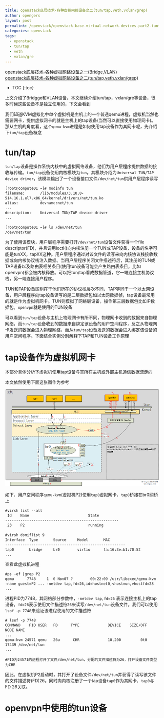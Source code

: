 ```yaml
---
title: openstack底层技术-各种虚拟网络设备之二(tun/tap,veth,vxlan/grep)      
author: opengers
layout: post
permalink: /openstack/openstack-base-virtual-network-devices-part2-tuntap-gre-vxlan/
categories: openstack
tags:
  - openstack
  - tun/tap
  - veth
  - vxlan/gre
---
```


[openstack底层技术-各种虚拟网络设备之一(Bridge,VLAN)](http://www.isjian.com/openstack/openstack-base-virtual-network-devices-part1-bridge-and-vlan/)     
[openstack底层技术-各种虚拟网络设备之二(tun/tap,veth,vxlan/grep)](http://www.isjian.com/openstack/openstack-base-virtual-network-devices-part2-tuntap-gre-vxlan/)     

* TOC
{:toc}    

上文介绍了Bridgge和VLAN设备，本文继续介绍tun/tap，vxlan/gre等设备，很多时候这些设备不是独立使用的，下文会看到         

我们知道KVM虚拟化中单个虚拟机是主机上的一个普通qemu进程，虚拟机当然也需要网卡，提供虚拟网卡的就是主机上的tap设备(当然可以直接使用物理网卡)。那从主机的角度看，这个`qemu-kvm`进程是如何使用tap设备作为其网卡呢，先介绍下`tun/tap`设备概念                        

# tun/tap     

`tun/tap`设备是操作系统内核中的虚拟网络设备，他们为用户层程序提供数据的接收与传输。`tun/tap`设备使用内核模块为`tun`，其模块介绍为`Universal TUN/TAP device driver`，该模块输出了一个设备接口文件`/dev/net/tun`供用户层程序读写       

``` shell
[root@compute01 ~]# modinfo tun
filename:       /lib/modules/3.10.0-514.16.1.el7.x86_64/kernel/drivers/net/tun.ko
alias:          devname:net/tun
...
description:    Universal TUN/TAP device driver
...

[root@compute01 ~]# ls /dev/net/tun 
/dev/net/tun
```

为了使用该模块，用户层程序需要打开`/dev/net/tun`设备文件获得一个file descriptor(FD)，并且调用ioctl()向内核注册一个TUN或TAP设备，设备的名字可能是tunXX，tapXX这种。用户层程序通过对该文件的读写来向内核协议栈接收数据或向内核协议栈注入数据。当用户层程序关闭文件描述符后，其注册的TUN或TAP设备以及路由表相关条目(使用tun设备可能会产生路由表条目，比如openvpn)都会被内核释放。可以把tun/tap看成数据管道，它一端连接主机协议栈，另一端连接用户程序。  

TUN和TAP设备区别在于他们所在的协议栈层次不同，TAP等同于一个以太网设备，用户层程序向tap设备读写的是二层数据包如以太网数据帧，tap设备最常用的就是作为虚拟机网卡。TUN则模拟了网络层设备，操作第三层数据包比如IP数据包，`openvpn`就是使用的TUN设备             

可以看到`tun/tap`设备与主机上物理网卡有所不同，物理网卡收到的数据来自物理网络，而`tun/tap`设备收到的数据来自绑定该设备的用户空间程序，反之从物理网卡发送的数据会进入物理网络，而从`tun/tap`设备发送的数据会进入绑定该设备的用户空间程序。下面结合实例分别解释下TAP和TUN设备工作原理     

# tap设备作为虚拟机网卡     

本部分具体分析下虚拟机使用tap设备与其所在主机或外部主机通信数据流走向                            

本文依然使用下面这张图作为参考                                    

![bridge](/images/openstack/openstack-virtual-devices/bridge.png)     

如下，用户空间程序`qemu-kvm`(虚拟机P2)使用`tap0`虚拟网卡，`tap0`桥接在br0网桥上                      

``` shell
#virsh list --all
 Id    Name                           State
----------------------------------------------------
 23    P2                             running

#virsh domiflist 9
Interface  Type       Source     Model       MAC
-------------------------------------------------------
tap0       bridge     br0        virtio      fa:16:3e:b1:70:52
...
```

查看此虚拟机进程    

``` shell
#ps -ef |grep P2
qemu      7748     1  0 Nov07 ?        00:22:09 /usr/libexec/qemu-kvm -name guest=P2 ... -netdev tap,fd=26,id=hostnet0,vhost=on,vhostfd=28 ...      
```

进程PID为7748，其网络部分参数中，`-netdev tap,fd=26` 表示连接主机上的tap设备，`fd=26`表示使用文件描述符`26`来读写`/dev/net/tun`设备文件。我们可以使用`lsof -p 7748`来验证该进程使用的文件描述符    

``` shell
# lsof -p 7748
COMMAND    PID USER   FD      TYPE             DEVICE    SIZE/OFF     NODE NAME
...
qemu-kvm 24571 qemu   26u      CHR             10,200         0t0    17439 /dev/net/tun
...

#PID为24571的进程打开了文件/dev/net/tun，分配的文件描述符为26，打开设备文件类型为CHR             
```

因此，在虚拟机P2启动时，其打开了设备文件`/dev/net/tun`并获得了读写该文件的文件描述符(FD)26，同时向内核注册了一个tap设备`tap0`作为其网卡，`tap0`与FD 26关联。  


# openvpn中使用的tun设备                


